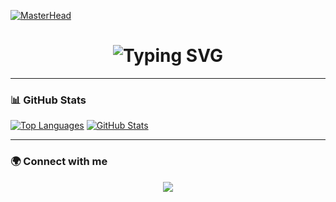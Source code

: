 <!--
**DQP-UIT/DQP-UIT** is a ✨ _special_ ✨ repository because its README.md (this file) appears on your GitHub profile.

Here are some ideas to get you started:

- 🔭 I’m currently working on ...
- 🌱 I’m currently learning ...
- 👯 I’m looking to collaborate on ...
- 🤔 I’m looking for help with ...
- 💬 Ask me about ...
- 📫 How to reach me: ...
- 😄 Pronouns: ...
- ⚡ Fun fact: ...
-->

[![MasterHead](https://user-images.githubusercontent.com/109351602/202650321-7f4da361-f98f-4345-8df4-adf352a11322.gif)](https://github.com/DQP-UIT)

<h1 align="center">
    <img src="https://readme-typing-svg.herokuapp.com?font=Outfit+Code&pause=1000&&center=true&vCenter=true&color=259DF7&width=600&height=50&lines=Hi+there+👋+I+am+DQP!;🔭+I’m+currently+studying+at+UIT;💻+Passionate+about+coding!" alt="Typing SVG" />
</h1>

---

### 📊 GitHub Stats 
[![Top Languages](https://github-readme-stats.vercel.app/api/top-langs/?username=DQP-UIT&layout=compact)](https://github.com/DQP-UIT) 
[![GitHub Stats](https://github-readme-stats.vercel.app/api?username=DQP-UIT&show_icons=true&rank_icon=github&theme=radical)](https://github.com/DQP-UIT)  

---

### 🌍 Connect with me  
<p align="center">
    <a href="https://github.com/DQP-UIT">
        <img src="https://img.shields.io/badge/GitHub-100000?style=for-the-badge&logo=github&logoColor=white">
    </a>
</p>
